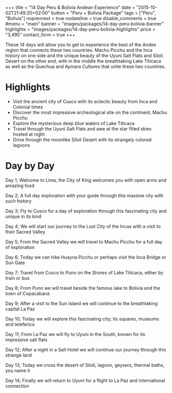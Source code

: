 +++
title = "14 Day Peru & Bolivia Andean Experience"
date = "2015-10-02T21:49:20+02:00"
button = "Peru + Bolivia Package"
tags = ["Peru", "Bolivia"]
noprevnext = true
nodateline = true
disable_comments = true
#menu = "main"
banner = "images/packages/14-day-peru-bolivia-banner"
highlights = "images/packages/14-day-peru-bolivia-highlights"
price = "3,495"
contact_form = true
+++

These 14 days will allow you to get to experience the best of the Andes region that connects these two countries. Machu Picchu and the Inca history on one side and the unique beauty of the Uyuni Salt Flats and Siloli Desert on the other end, with in the middle the breathtaking Lake Titicaca as well as the Quechua and Aymara Cultures that unite these two countries.

# Highlights

* Visit the ancient city of Cusco with its eclectic beauty from Inca and Colonial times
* Discover the most impressive archeological site on the continent; Machu Picchu
* Explore the mysterious deep blue waters of Lake Titicaca
* Travel through the Uyuni Salt Flats and awe at the star filled skies hosted at night
* Drive through the moonlike Siloli Desert with its strangely colored lagoons


# Day by Day

Day 1; Welcome to Lima, the City of King welcomes you with open arms and amazing food

Day 2; A full day exploration with your guide through this massive city with such history

Day 3; Fly to Cusco for a day of exploration through this fascinating city and unique in its kind

Day 4; We will start our journey to the Lost City of the Incas with a visit to their Sacred Valley

Day 5; From the Sacred Valley we will travel to Machu Picchu for a full day of exploration

Day 6; Today we can hike Huayna Picchu or perhaps visit the Inca Bridge or Sun Gate

Day 7; Travel from Cusco to Puno on the Shores of Lake Titicaca, either by train or bus

Day 8; From Puno we will travel beside the famous lake to Bolivia and the town of Copacabana

Day 9; After a visit to the Sun Island we will continue to the breathtaking capital La Paz

Day 10; Today we will explore this fascinating city; its squares, museums and teleferico

Day 11; From La Paz we will fly to Uyuni in the South, known for its impressive salt flats

Day 12; After a night in a Salt Hotel we will continue our journey through this strange land

Day 13; Today we cross the desert of Siloli, lagoon, geysers, thermal baths, you name it

Day 14; Finally we will return to Uyuni for a flight to La Paz and international connection
